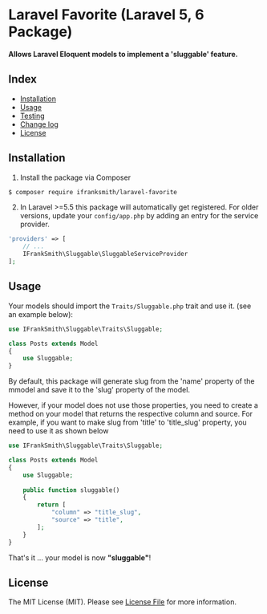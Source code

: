# Laravel Favorite (Laravel 5, 6 Package)


**Allows Laravel Eloquent models to implement a 'sluggable' feature.**

## Index

- [Installation](#installation)
- [Usage](#usage)
- [Testing](#testing)
- [Change log](#change-log)
- [License](#license)

## Installation

1) Install the package via Composer

```bash
$ composer require ifranksmith/laravel-favorite
```

2) In Laravel >=5.5 this package will automatically get registered. For older versions, update your `config/app.php` by adding an entry for the service provider.

```php
'providers' => [
    // ...
    IFrankSmith\Sluggable\SluggableServiceProvider
];
```

## Usage

Your models should import the `Traits/Sluggable.php` trait and use it.
(see an example below):

```php
use IFrankSmith\Sluggable\Traits\Sluggable;

class Posts extends Model
{
	use Sluggable;
}
```

By default, this package will generate slug from the 'name' property of the mmodel and save it to the 'slug' property of the model.

However, if your model does not use those properties, you need to create a method on your model that returns the respective column and source.
For example, if you want to make slug from 'title' to 'title_slug' property, you need to use it as shown below

```php
use IFrankSmith\Sluggable\Traits\Sluggable;

class Posts extends Model
{
    use Sluggable;
    
    public function sluggable()
    {
        return [
            "column" => "title_slug",
            "source" => "title",
        ];
    }
}
```

That's it ... your model is now **"sluggable"**!



## License

The MIT License (MIT). Please see [License File](LICENSE.md) for more information.

[ico-version]: https://img.shields.io/packagist/v/ChristianKuri/laravel-favorite.svg?style=flat-square
[ico-license]: https://img.shields.io/badge/license-MIT-brightgreen.svg?style=flat-square
[ico-travis]: https://img.shields.io/travis/ChristianKuri/laravel-favorite/master.svg?style=flat-square
[ico-scrutinizer]: https://img.shields.io/scrutinizer/coverage/g/ChristianKuri/laravel-favorite.svg?style=flat-square
[ico-code-quality]: https://img.shields.io/scrutinizer/g/ChristianKuri/laravel-favorite.svg?style=flat-square
[ico-downloads]: https://img.shields.io/packagist/dt/ChristianKuri/laravel-favorite.svg?style=flat-square

[link-packagist]: https://packagist.org/packages/ChristianKuri/laravel-favorite
[link-travis]: https://travis-ci.org/ChristianKuri/laravel-favorite
[link-scrutinizer]: https://scrutinizer-ci.com/g/ChristianKuri/laravel-favorite/code-structure
[link-code-quality]: https://scrutinizer-ci.com/g/ChristianKuri/laravel-favorite
[link-downloads]: https://packagist.org/packages/ChristianKuri/laravel-favorite
[link-author]: https://github.com/ChristianKuri
[link-contributors]: ../../contributors
